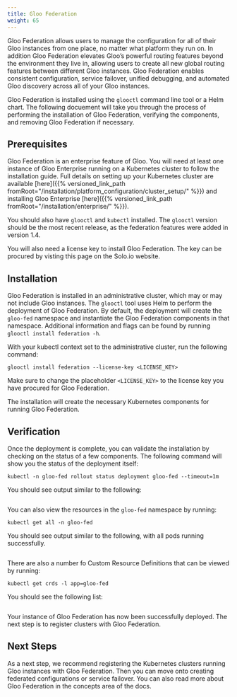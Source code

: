 ```yaml
---
title: Gloo Federation
weight: 65
---
```


Gloo Federation allows users to manage the configuration for all of their Gloo instances from one place, no matter what platform they run on. In addition Gloo Federation elevates Gloo’s powerful routing features beyond the environment they live in, allowing users to create all new global routing features between different Gloo instances. Gloo Federation enables consistent configuration, service failover, unified debugging, and automated Gloo discovery across all of your Gloo instances.

Gloo Federation is installed using the `glooctl` command line tool or a Helm chart. The following docuement will take you through the process of performing the installation of Gloo Federation, verifying the components, and removing Gloo Federation if necessary.

## Prerequisites

Gloo Federation is an enterprise feature of Gloo. You will need at least one instance of Gloo Enterprise running on a Kubernetes cluster to follow the installation guide. Full details on setting up your Kubernetes cluster are available [here]({{% versioned_link_path fromRoot="/installation/platform_configuration/cluster_setup/" %}}) and installing Gloo Enterprise [here]({{% versioned_link_path fromRoot="/installation/enterprise/" %}}).

You should also have `glooctl` and `kubectl` installed. The `glooctl` version should be the most recent release, as the federation features were added in version 1.4.

You will also need a license key to install Gloo Federation. The key can be procured by visting this page on the Solo.io website.

## Installation

Gloo Federation is installed in an administrative cluster, which may or may not include Gloo instances. The `glooctl` tool uses Helm to perform the deployment of Gloo Federation. By default, the deployment will create the `gloo-fed` namespace and instantiate the Gloo Federation components in that namespace. Additional information and flags can be found by running `glooctl install federation -h`.

With your kubectl context set to the administrative cluster, run the following command:

```
glooctl install federation --license-key <LICENSE_KEY>
```

Make sure to change the placeholder `<LICENSE_KEY>` to the license key you have procured for Gloo Federation.

The installation will create the necessary Kubernetes components for running Gloo Federation.

## Verification

Once the deployment is complete, you can validate the installation by checking on the status of a few components. The following command will show you the status of the deployment itself:

```
kubectl -n gloo-fed rollout status deployment gloo-fed --timeout=1m
```

You should see output similar to the following:

```

```

You can also view the resources in the `gloo-fed` namespace by running:

```
kubectl get all -n gloo-fed
```

You should see output similar to the following, with all pods running successfully.

```

```

There are also a number fo Custom Resource Definitions that can be viewed by running:

```
kubectl get crds -l app=gloo-fed
```

You should see the following list:

```

```

Your instance of Gloo Federation has now been successfully deployed. The next step is to register clusters with Gloo Federation.

## Next Steps

As a next step, we recommend registering the Kubernetes clusters running Gloo instances with Gloo Federation. Then you can move onto creating federated configurations or service failover. You can also read more about Gloo Federation in the concepts area of the docs.